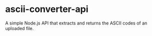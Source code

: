 # ascii-converter-api
A simple Node.js API that extracts and returns the ASCII codes of an uploaded file.

